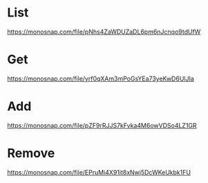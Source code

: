# List
https://monosnap.com/file/pNhs4ZaWDUZaDL6pm6nJcnqo9tdUfW
# Get
https://monosnap.com/file/yrf0qXAm3mPoGsYEa73yeKwD6UlJIa
# Add
https://monosnap.com/file/pZF9rRJJS7kFvka4M6owVDSo4LZ1GR
# Remove
https://monosnap.com/file/EPruMi4X91it8xNwj5DcWKeUkbk1FU
